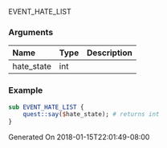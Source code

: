 EVENT_HATE_LIST
### Arguments
**Name**|**Type**|**Description**
:-----|:-----|:-----
hate_state|int|
### Example
```perl
sub EVENT_HATE_LIST {
	quest::say($hate_state); # returns int
}
```

Generated On 2018-01-15T22:01:49-08:00